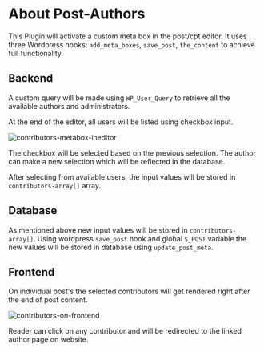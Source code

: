 # About Post-Authors
 
This Plugin will activate a custom meta box in the post/cpt editor.
It uses three Wordpress hooks: `add_meta_boxes`, `save_post`, `the_content` to achieve full functionality. 

## Backend

A custom query will be made using `WP_User_Query` to retrieve all the available authors and administrators.

At the end of the editor, all users will be listed using checkbox input.

![contributors-metabox-ineditor](https://user-images.githubusercontent.com/113098401/189866336-6a931c8b-b9e6-4f57-b15c-f9b4706ba85c.png)

The checkbox will be selected based on the previous selection. The author can make a new selection which will be reflected in the database.



After selecting from available users, the input values will be stored in  `contributors-array[]` array.

## Database

As mentioned above new input values will be stored in `contributors-array[]`. Using wordpress `save_post` hook and global `$_POST` variable the new values will
be stored in database using `update_post_meta`.

## Frontend
On individual post's the selected contributors will get rendered right after the end of post content. 

![contributors-on-frontend](https://user-images.githubusercontent.com/113098401/189868770-7f1803ec-6f74-4497-8219-068ac0431df8.png)

Reader can click on any contributor and will be redirected
to the linked author page on website.
